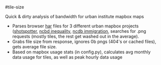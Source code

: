 #tile-size

Quick & dirty analysis of bandwidth for urban institute mapbox maps

- Parses browser [har](https://en.wikipedia.org/wiki/.har) files for 3 different urban mapbox projects ([shotspotter](http://datatools.urban.org/features/everydayviolence/), [ncbd inequality](http://datatools.urban.org/features/ncdb/top-bottom/index.html#8/38.940/-89.209), [ncdb immigration](http://datatools.urban.org/features/ncdb/immigrants-reshaping-residential-segregation/), searches for .png requests (mostly tiles, the rest get washed out in the average).
- Grabs file size from response, ignores 0b pngs (404's or cached files), gets average file size.
- Based on mapbox usage stats (in config.py), calculates avg monthly data usage for tiles, as well as peak hourly data usage